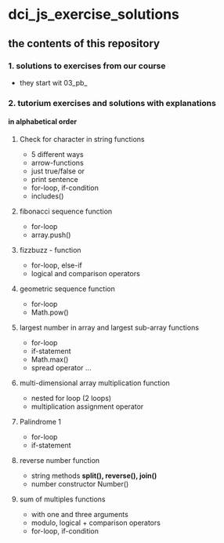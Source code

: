 # dci_js_exercise_solutions

## the contents of this repository

### 1. solutions to exercises from our course 

- they start wit 03_pb_ 

### 2. tutorium exercises and solutions with explanations 

#### in alphabetical order 

1. Check for character in string functions
   - 5 different ways
   - arrow-functions
   - just true/false or
   - print sentence
   - for-loop, if-condition
   - includes()


2. fibonacci sequence function
   - for-loop
   - array.push()

3. fizzbuzz - function
   - for-loop, else-if
   - logical and comparison operators   

4. geometric sequence function 
   - for-loop 
   - Math.pow()

5. largest number in array and
   largest sub-array functions
   - for-loop   
   - if-statement
   - Math.max()
   - spread operator ...


6. multi-dimensional array multiplication function
   - nested for loop (2 loops)
   - multiplication assignment operator

7. Palindrome 1
   - for-loop   
   - if-statement

8. reverse number function
   - string methods
     **split(), reverse(), join()**
   - number constructor
     Number()   

9. sum of multiples functions
   - with one and three arguments
   - modulo, logical + comparison operators
   - for-loop, if-condition       
 
